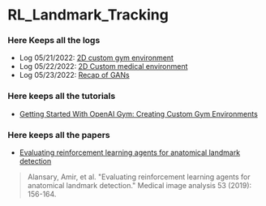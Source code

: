 # RL_Landmark_Tracking  
### Here Keeps all the logs
* Log 05/21/2022: [2D custom gym environment](https://colab.research.google.com/drive/1b4PdVfXAOCqYNlgUxH7VXgoyEA37bulx?usp=sharing)  
* Log 05/22/2022: [2D Custom medical environment](https://colab.research.google.com/drive/12PGYEnPAroMXUBr_i0xGKl0-L3Mr-3dv?usp=sharing)
* Log 05/23/2022: [Recap of GANs](https://colab.research.google.com/drive/1QfALRorEB2zWGuG-CbBOTtevRxGC950n?usp=sharing)
### Here keeps all the tutorials
* [Getting Started With OpenAI Gym: Creating Custom Gym Environments](https://blog.paperspace.com/creating-custom-environments-openai-gym/)
### Here keeps all the papers
* [Evaluating reinforcement learning agents for anatomical landmark detection](https://www.sciencedirect.com/science/article/pii/S1361841518306121?casa_token=Eb7LPZiQEZIAAAAA:BU1WWiBMFazSIZL3Av9iDsXB742sysU1B6j6J259zp_jWu51TfH3H0lKUlwRaeHkB6iU_6ZN)
> Alansary, Amir, et al. "Evaluating reinforcement learning agents for anatomical landmark detection." Medical image analysis 53 (2019): 156-164.
